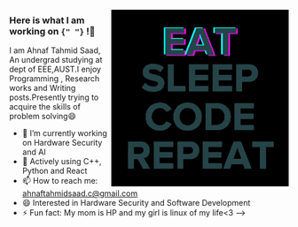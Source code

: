 <p><img align="right" src="https://github.com/AhnafTahmid1776/AhnafTahmid1776/blob/main/giphy.gif" width="320" height="320" margin-bottom="30px" /></p>



### Here is what I am working on `{" "}` !👋

I am Ahnaf Tahmid Saad, An undergrad studying at dept of EEE,AUST.I enjoy Programming , Research works and Writing posts.Presently trying to acquire the skills of problem solving😄


- 🔭 I’m currently working on Hardware Security and AI
- 💬 Actively using C++, Python and React
- 📫 How to reach me: ahnaftahmidsaad.c@gmail.com
- 😄 Interested in Hardware Security and Software Development
- ⚡ Fun fact: My mom is HP and my girl is linux of my life<3 
-->
